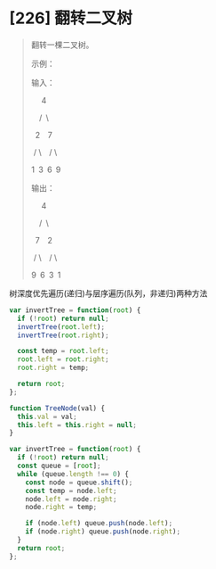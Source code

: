 # [226] 翻转二叉树

> 翻转一棵二叉树。
>
> 示例：
>
> 输入：
>
> ⁠&ensp;⁠&ensp;&nbsp;⁠4
>
> ⁠&ensp;⁠&ensp;/⁠&ensp;\
>
> &ensp;2&ensp;&ensp;7
>
> &nbsp;⁠/ \\&ensp;&ensp;/ \
>
> 1&ensp;3&ensp;6&ensp;9
>
> 输出：
>
> ⁠&ensp;⁠&ensp;&nbsp;⁠4
>
> ⁠&ensp;⁠&ensp;/⁠&ensp;\
>
> &ensp;7&ensp;&ensp;2
>
> &nbsp;⁠/ \\&ensp;&ensp;/ \
>
> 9&ensp;6&ensp;3&ensp;1

树深度优先遍历(递归)与层序遍历(队列，非递归)两种方法

```js
var invertTree = function(root) {
  if (!root) return null;
  invertTree(root.left);
  invertTree(root.right);

  const temp = root.left;
  root.left = root.right;
  root.right = temp;

  return root;
};

function TreeNode(val) {
  this.val = val;
  this.left = this.right = null;
}
```

```js
var invertTree = function(root) {
  if (!root) return null;
  const queue = [root];
  while (queue.length !== 0) {
    const node = queue.shift();
    const temp = node.left;
    node.left = node.right;
    node.right = temp;

    if (node.left) queue.push(node.left);
    if (node.right) queue.push(node.right);
  }
  return root;
};
```
